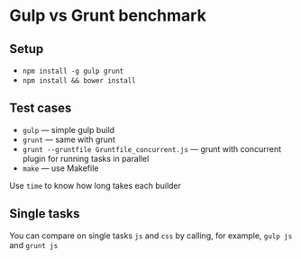 # Gulp vs Grunt benchmark

## Setup

* `npm install -g gulp grunt`
* `npm install && bower install`

## Test cases

* `gulp` &mdash; simple gulp build
* `grunt` &mdash; same with grunt 
* `grunt --gruntfile Gruntfile_concurrent.js` &mdash; grunt with concurrent plugin for running tasks in parallel
* `make` &mdash; use Makefile

Use `time` to know how long takes each builder

## Single tasks

You can compare on single tasks `js` and `css` by calling, for example, `gulp js` and `grunt js`
